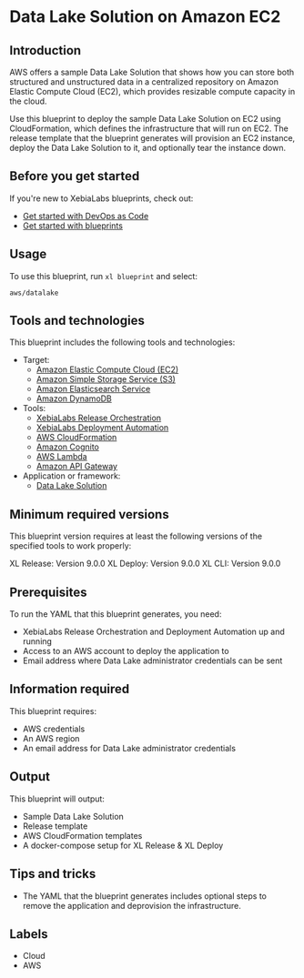 # Data Lake Solution on Amazon EC2

## Introduction

AWS offers a sample Data Lake Solution that shows how you can store both structured and unstructured data in a centralized repository on Amazon Elastic Compute Cloud (EC2), which provides resizable compute capacity in the cloud.

Use this blueprint to deploy the sample Data Lake Solution on EC2 using CloudFormation, which defines the infrastructure that will run on EC2. The release template that the blueprint generates will provision an EC2 instance, deploy the Data Lake Solution to it, and optionally tear the instance down.

## Before you get started

If you're new to XebiaLabs blueprints, check out:

* [Get started with DevOps as Code](https://docs.xebialabs.com/xl-platform/concept/get-started-with-devops-as-code.html)
* [Get started with blueprints](https://docs.xebialabs.com/xl-platform/concept/get-started-with-blueprints.html)

## Usage

To use this blueprint, run `xl blueprint` and select:

    aws/datalake

## Tools and technologies

This blueprint includes the following tools and technologies:

* Target:
    * [Amazon Elastic Compute Cloud (EC2)](https://aws.amazon.com/ec2/)
    * [Amazon Simple Storage Service (S3)](https://aws.amazon.com/s3/)
    * [Amazon Elasticsearch Service](https://aws.amazon.com/elasticsearch-service/)
    * [Amazon DynamoDB](https://aws.amazon.com/dynamodb/)
* Tools:
    * [XebiaLabs Release Orchestration](https://xebialabs.com/products/xl-release/)
    * [XebiaLabs Deployment Automation](https://xebialabs.com/products/xl-deploy/)
    * [AWS CloudFormation](https://aws.amazon.com/cloudformation/)
    * [Amazon Cognito](https://aws.amazon.com/cognito/)
    * [AWS Lambda](https://aws.amazon.com/lambda/)
    * [Amazon API Gateway](https://aws.amazon.com/api-gateway/)
* Application or framework:
    * [Data Lake Solution](https://docs.aws.amazon.com/solutions/latest/data-lake-solution/overview.html)


## Minimum required versions

This blueprint version requires at least the following versions of the specified tools to work properly:

XL Release: Version 9.0.0
XL Deploy: Version 9.0.0
XL CLI: Version 9.0.0

## Prerequisites

To run the YAML that this blueprint generates, you need:

* XebiaLabs Release Orchestration and Deployment Automation up and running
* Access to an AWS account to deploy the application to
* Email address where Data Lake administrator credentials can be sent

## Information required

This blueprint requires:

* AWS credentials
* An AWS region
* An email address for Data Lake administrator credentials

## Output

This blueprint will output:

* Sample Data Lake Solution
* Release template
* AWS CloudFormation templates
* A docker-compose setup for XL Release & XL Deploy

## Tips and tricks

* The YAML that the blueprint generates includes optional steps to remove the application and deprovision the infrastructure.

## Labels

* Cloud
* AWS
